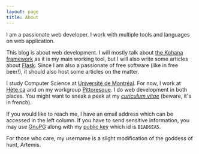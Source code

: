 ```yaml
---
layout: page
title: About
---
```


I am a passionate web developer. I work with multiple tools and languages on web
application.

This blog is about web development. I will mostly talk about
[the Kohana framework](http://kohanaframework.org) as it is my main working
tool, but I will also write some articles about [Flask](http://flask.pocoo.org).
Since I am also a passionate of free software (like in free beer!), it should
also host some articles on the matter.

I study Computer Science at [Université de Montréal](http://www.umontreal.ca).
For now, I work at [Hète.ca](http://hete.ca) and on my workgroup
[Pittoresque](https://pittoresque.github.io). I do web development in both
places. You might want to sneak a peek at my
[_curiculum vitae_](/assets/curiculum-vitae.pdf) (beware, it's in french).


If you would like to reach me, I have an email address which can be accessed in
the left column. If you have to send sensitive information, you may use
[GnuPG](https://www.gnupg.org) along with my
[public key](/assets/guillaumepoiriermorency.gpg) which id is
<code>B1AD6EA5</code>.

For those who care, my username is a slight modification of the goddess of hunt,
Artemis.
